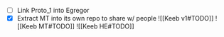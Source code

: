 - [ ] Link Proto_1 into Egregor
- [x] Extract MT into its own repo to share w/ people
![[Keeb v1#TODO]]
![[Keeb MT#TODO]]
![[Keeb HE#TODO]]
